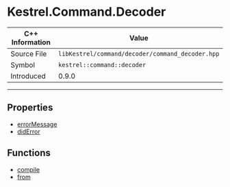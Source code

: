 
# Kestrel.Command.Decoder

| C++ Information | Value |
| --- | --- |
| Source File | `libKestrel/command/decoder/command_decoder.hpp` |
| Symbol | `kestrel::command::decoder` |
| Introduced | 0.9.0 |


---

## Properties

 - [errorMessage](errorMessage.md)
 - [didError](didError.md)

## Functions

 - [compile](compile.md)
 - [from](from.md)

